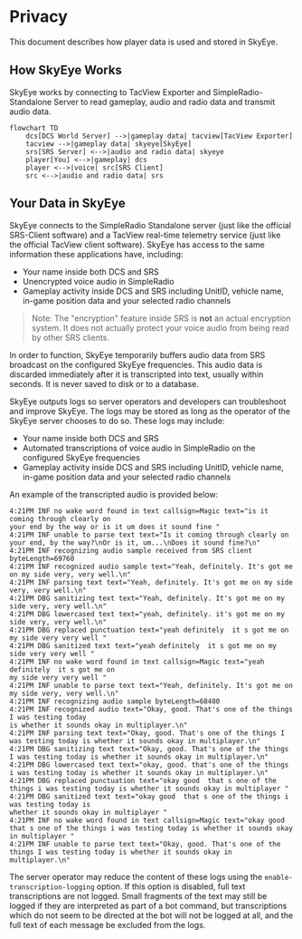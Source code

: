 # Privacy

This document describes how player data is used and stored in SkyEye.

## How SkyEye Works

SkyEye works by connecting to TacView Exporter and SimpleRadio-Standalone Server to read gameplay, audio and radio data and transmit audio data.

```mermaid
flowchart TD
    dcs[DCS World Server] -->|gameplay data| tacview[TacView Exporter]
    tacview -->|gameplay data| skyeye[SkyEye]
    srs[SRS Server] <-->|audio and radio data| skyeye
    player[You] <-->|gameplay| dcs
    player <-->|voice| src[SRS Client]
    src <-->|audio and radio data| srs
```

## Your Data in SkyEye

SkyEye connects to the SimpleRadio Standalone server (just like the official SRS-Client software) and a TacView real-time telemetry service (just like the official TacView client software). SkyEye has access to the same information these applications have, including:

- Your name inside both DCS and SRS
- Unencrypted voice audio in SimpleRadio
- Gameplay activity inside DCS and SRS including UnitID, vehicle name, in-game position data and your selected radio channels

> Note: The "encryption" feature inside SRS is **not** an actual encryption system. It does not actually protect your voice audio from being read by other SRS clients.

In order to function, SkyEye temporarily buffers audio data from SRS broadcast on the configured SkyEye frequencies. This audio data is discarded immediately after it is transcripted into text, usually within seconds. It is never saved to disk or to a database.

SkyEye outputs logs so server operators and developers can troubleshoot and improve SkyEye. The logs may be stored as long as the operator of the SkyEye server chooses to do so. These logs may include:

- Your name inside both DCS and SRS
- Automated transcriptions of voice audio in SimpleRadio on the configured SkyEye frequencies
- Gameplay activity inside DCS and SRS including UnitID, vehicle name, in-game position data and your selected radio channels

An example of the transcripted audio is provided below:

```
4:21PM INF no wake word found in text callsign=Magic text="is it coming through clearly on 
your end by the way or is it um does it sound fine "
4:21PM INF unable to parse text text="Is it coming through clearly on your end, by the way?\nOr is it, um...\nDoes it sound fine?\n"
4:21PM INF recognizing audio sample received from SRS client byteLength=69760
4:21PM INF recognized audio sample text="Yeah, definitely. It's got me on my side very, very well.\n"
4:21PM INF parsing text text="Yeah, definitely. It's got me on my side very, very well.\n"
4:21PM DBG sanitizing text text="Yeah, definitely. It's got me on my side very, very well.\n"
4:21PM DBG lowercased text text="yeah, definitely. it's got me on my side very, very well.\n"
4:21PM DBG replaced punctuation text="yeah definitely  it s got me on my side very very well "
4:21PM DBG sanitized text text="yeah definitely  it s got me on my side very very well "   
4:21PM INF no wake word found in text callsign=Magic text="yeah definitely  it s got me on 
my side very very well "
4:21PM INF unable to parse text text="Yeah, definitely. It's got me on my side very, very well.\n"
4:21PM INF recognizing audio sample byteLength=68480
4:21PM INF recognized audio text="Okay, good. That's one of the things I was testing today 
is whether it sounds okay in multiplayer.\n"
4:21PM INF parsing text text="Okay, good. That's one of the things I was testing today is whether it sounds okay in multiplayer.\n"
4:21PM DBG sanitizing text text="Okay, good. That's one of the things I was testing today is whether it sounds okay in multiplayer.\n"
4:21PM DBG lowercased text text="okay, good. that's one of the things i was testing today is whether it sounds okay in multiplayer.\n"
4:21PM DBG replaced punctuation text="okay good  that s one of the things i was testing today is whether it sounds okay in multiplayer "
4:21PM DBG sanitized text text="okay good  that s one of the things i was testing today is 
whether it sounds okay in multiplayer "
4:21PM INF no wake word found in text callsign=Magic text="okay good  that s one of the things i was testing today is whether it sounds okay in multiplayer "
4:21PM INF unable to parse text text="Okay, good. That's one of the things I was testing today is whether it sounds okay in multiplayer.\n"
```

The server operator may reduce the content of these logs using the `enable-transcription-logging` option. If this option is disabled, full text transcriptions are not logged. Small fragments of the text may still be logged if they are interpreted as part of a bot command, but transcriptions which do not seem to be directed at the bot will not be logged at all, and the full text of each message be excluded from the logs.
